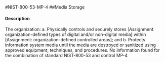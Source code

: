 #NIST-800-53-MP-4
##Media Storage
#### Description
The organization:
  a.  Physically controls and securely stores [Assignment: organization-defined types of digital and/or non-digital media] within [Assignment: organization-defined controlled areas]; and
  b.  Protects information system media until the media are destroyed or sanitized using approved equipment, techniques, and procedures.
No information found for the combination of standard NIST-800-53 and control MP-4
